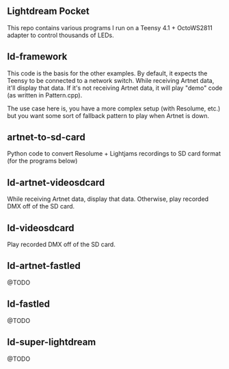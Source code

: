 ## Lightdream Pocket

This repo contains various programs I run on a Teensy 4.1 + OctoWS2811 adapter to control thousands of LEDs.

## ld-framework

This code is the basis for the other examples. By default, it expects the Teensy to be connected to a network switch. While receiving Artnet data, it'll display that data. If it's not receiving Artnet data, it will play "demo" code (as written in Pattern.cpp).

The use case here is, you have a more complex setup (with Resolume, etc.) but you want some sort of fallback pattern to play when Artnet is down.

## artnet-to-sd-card

Python code to convert Resolume + Lightjams recordings to SD card format (for the programs below)

## ld-artnet-videosdcard

While receiving Artnet data, display that data. Otherwise, play recorded DMX off of the SD card.

## ld-videosdcard

Play recorded DMX off of the SD card.

## ld-artnet-fastled

@TODO

## ld-fastled

@TODO

## ld-super-lightdream

@TODO
